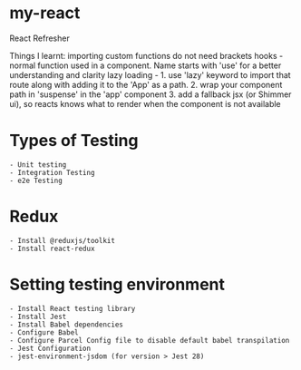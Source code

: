 # my-react
React Refresher

Things I learnt:
importing custom functions do not need brackets
hooks - normal function used in a component. Name starts with 'use' for a better understanding and clarity
lazy loading - 
    1. use 'lazy' keyword to import that route along with adding it to the 'App' as a path.
    2. wrap your component path in 'suspense' in the 'app' component
    3. add a fallback jsx (or Shimmer ui), so reacts knows what to render when the component is not available

# Types of Testing
    - Unit testing 
    - Integration Testing
    - e2e Testing

# Redux
    - Install @reduxjs/toolkit
    - Install react-redux

# Setting testing environment
    - Install React testing library
    - Install Jest
    - Install Babel dependencies
    - Configure Babel
    - Configure Parcel Config file to disable default babel transpilation
    - Jest Configuration
    - jest-environment-jsdom (for version > Jest 28)
